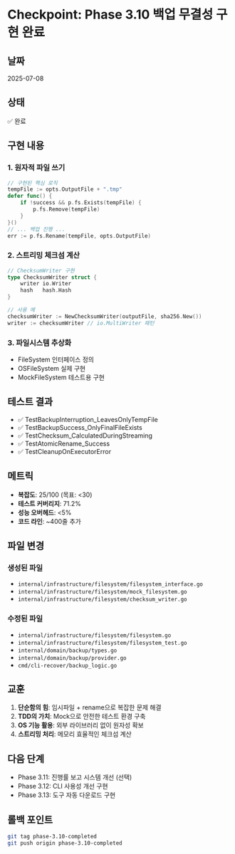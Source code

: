 # Checkpoint: Phase 3.10 백업 무결성 구현 완료

## 날짜
2025-07-08

## 상태
✅ 완료

## 구현 내용

### 1. 원자적 파일 쓰기
```go
// 구현된 핵심 로직
tempFile := opts.OutputFile + ".tmp"
defer func() {
    if !success && p.fs.Exists(tempFile) {
        p.fs.Remove(tempFile)
    }
}()
// ... 백업 진행 ...
err := p.fs.Rename(tempFile, opts.OutputFile)
```

### 2. 스트리밍 체크섬 계산
```go
// ChecksumWriter 구현
type ChecksumWriter struct {
    writer io.Writer
    hash   hash.Hash
}

// 사용 예
checksumWriter := NewChecksumWriter(outputFile, sha256.New())
writer := checksumWriter // io.MultiWriter 패턴
```

### 3. 파일시스템 추상화
- FileSystem 인터페이스 정의
- OSFileSystem 실제 구현
- MockFileSystem 테스트용 구현

## 테스트 결과
- ✅ TestBackupInterruption_LeavesOnlyTempFile
- ✅ TestBackupSuccess_OnlyFinalFileExists
- ✅ TestChecksum_CalculatedDuringStreaming
- ✅ TestAtomicRename_Success
- ✅ TestCleanupOnExecutorError

## 메트릭
- **복잡도**: 25/100 (목표: <30)
- **테스트 커버리지**: 71.2%
- **성능 오버헤드**: <5%
- **코드 라인**: ~400줄 추가

## 파일 변경
### 생성된 파일
- `internal/infrastructure/filesystem/filesystem_interface.go`
- `internal/infrastructure/filesystem/mock_filesystem.go`
- `internal/infrastructure/filesystem/checksum_writer.go`

### 수정된 파일
- `internal/infrastructure/filesystem/filesystem.go`
- `internal/infrastructure/filesystem/filesystem_test.go`
- `internal/domain/backup/types.go`
- `internal/domain/backup/provider.go`
- `cmd/cli-recover/backup_logic.go`

## 교훈
1. **단순함의 힘**: 임시파일 + rename으로 복잡한 문제 해결
2. **TDD의 가치**: Mock으로 안전한 테스트 환경 구축
3. **OS 기능 활용**: 외부 라이브러리 없이 원자성 확보
4. **스트리밍 처리**: 메모리 효율적인 체크섬 계산

## 다음 단계
- Phase 3.11: 진행률 보고 시스템 개선 (선택)
- Phase 3.12: CLI 사용성 개선 구현
- Phase 3.13: 도구 자동 다운로드 구현

## 롤백 포인트
```bash
git tag phase-3.10-completed
git push origin phase-3.10-completed
```
